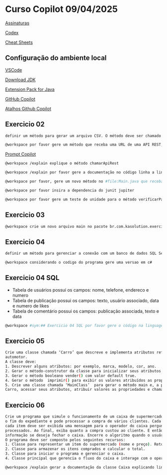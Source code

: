 # Curso Copilot 09/04/2025

[Assinaturas](https://docs.github.com/en/copilot/about-github-copilot/subscription-plans-for-github-copilot)

[Codex](https://openai.com/index/openai-codex/)

[Cheat Sheets](https://docs.github.com/en/copilot/using-github-copilot/copilot-chat/github-copilot-chat-cheat-sheet?tool=vscode)

## Configuração do ambiente local

[VSCode](https://code.visualstudio.com/)

[Download JDK](https://adoptium.net/)

[Extension Pack for Java](https://marketplace.visualstudio.com/items?itemName=vscjava.vscode-java-pack)

[GitHub Copilot](https://marketplace.visualstudio.com/items?itemName=GitHub.copilot)

[Atalhos Github Copilot](https://docs.github.com/en/copilot/managing-copilot/configure-personal-settings/configuring-github-copilot-in-your-environment?tool=jetbrains)

## Exercicio 02
```bash
definir um método para gerar um arquivo CSV. O método deve ser chamado gerarCSV e deve receber um parâmetro do tipo String com o nome do arquivo. O método deve gerar um arquivo com um conteúdo baseado em dados sobre Nome, Idade, Endereco. O método main deve chamar o método gerarCSV e passar o nome do arquivo "dados.csv" como parâmetro. 
```

```bash
@workspace por favor gere um método que receba uma URL de uma API REST, e faça uma chamada HTTP e em seguida imprima o retorno em formato de texto
```

[Prompt Copilot](https://docs.github.com/en/copilot/using-github-copilot/copilot-chat/prompt-engineering-for-copilot-chat)


```bash
@workspace /explain explique o método chamarApiRest
```

```bash
@workspace /explain por favor gere a documentação no código linha a linha para o método chamarApiRest, sem modificar o código fonte
```

```bash
@workspace por favor, gere um novo método no #file:Main.java que receba um número inteiro e retorne o texto se ele é par ou impar
```

```bash
@workspace por favor insira a dependencia do junit jupiter
```

```bash
@workspace por favor gere um teste de unidade para o método verificarParOuImpar na pasta de test do projeto seguindo o mesmo pacote4
```
## Exercicio 03

```bash
@workspace crie um novo arquivo main no pacote br.com.kasolution.exercicio3 e definir um método para criar validação para email. O método deve ser chamado validarEmail e deve receber um parâmetro do tipo String com o email a ser validado. O método deve retornar um boolean indicando se o email é válido ou não. O método main deve chamar o método validarEmail e passar o email. Ao começar a digitar a função ‘validarEmail’, o Copilot pode sugerir o uso de expressões regulares para validação. 
```

## Exercicio 04

```bash
definir um método para gerenciar a conexão com um banco de dados SQL Server. O método deve ser chamado conectarBanco e deve receber um parâmetro do tipo String com a URL de conexão. O método deve retornar um objeto do tipo Connection. O método main deve chamar o método conectarBanco e passar a URL de conexão "jdbc:sqlserver://localhost:1433;databaseName=exemplo" como parâmetro
```

```bash
@workspace considerando o codigo do programa gere uma versao em c#
```

## Exercicio 04 SQL
- Tabela de usuários possui os campos: nome, telefone, endereco e numero
- Tabela de publicação possui os campos: texto, usuário associado, data e numero de likes
- Tabela de comentário possui os campos: publicação associada, texto e data

```bash
@workspace #sym:## Exercicio 04 SQL por favor gere o código na linguagem SQL para criar as tabelas e associações
```

## Exercicio 05

```bash
Crie uma classe chamada ‘Carro’ que descreve e implementa atributos referente a uma veículo 
automotor.  
A classe deve: 
1. Descrever alguns atributos: por exemplo, marca, modelo, cor, ano. 
2. Gerar o método-construtor da classe para inicializar seus atributos 
3. Gerar o método booleano vender() com valor default true. 
4. Gerar o método  imprimir() para exibir os valores atribuídos as propriedades(atributos) da classe. 
5. Crie uma classe chamada ‘MainClass’  para gerar o método main e, a partir, gerar o objeto da classe 
Carro, acessar seus atributos, atribuir valores as propriedades e chamar os métodos a sua execução 
```

## Exercicio 06

```bash
Crie um programa que simule o funcionamento de um caixa de supermercado. O caixa fica aberto até 
o fim do expediente e pode processar a compra de vários clientes. Cada cliente pode comprar vários itens. Ao ler 
cada item deve ser exibida uma mensagem para o operador do caixa perguntando se há mais itens a serem 
processados. Ao final, exiba quanto a compra custou ao cliente. E então solicite do operador do caixa a 
informação se deseja fechar o caixa. Encerre o algoritmo quando o usuário informar que deseja fechar o caixa 
O programa deve ser composto pelos seguintes recursos: 
1. Classe para representar um item do supermercado (nome e preço). Retornar 1 se `n` for 0 ou 1. 
2. Classe para armazenar os itens comprados e calcular o total.  
3. Classe para iniciar o programa e gerenciar o caixa.  
4. Classe principal que gerencia o fluxo do caixa e interage com o operador.  
```


```bash
@workspace /explain gerar a documentação da classe Caixa explicando linha a linha do código
```